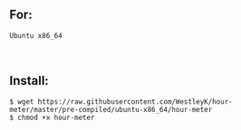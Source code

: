 ## For:

`Ubuntu x86_64`

<br>

## Install:

```
$ wget https://raw.githubusercontent.com/WestleyK/hour-meter/master/pre-compiled/ubuntu-x86_64/hour-meter
$ chmod +x hour-meter
```


<br>
<br>
